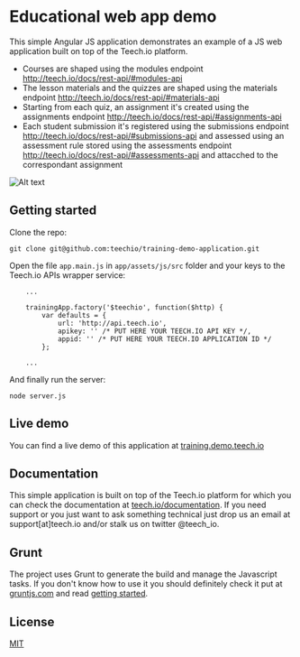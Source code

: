 # Educational web app demo

This simple Angular JS application demonstrates an example of a JS web application built on top of the Teech.io platform.

* Courses are shaped using the modules endpoint http://teech.io/docs/rest-api/#modules-api
* The lesson materials and the quizzes are shaped using the materials endpoint http://teech.io/docs/rest-api/#materials-api
* Starting from each quiz, an assignment it's created using the assignments endpoint http://teech.io/docs/rest-api/#assignments-api
* Each student submission it's registered using the submissions endpoint http://teech.io/docs/rest-api/#submissions-api and assessed using an assessment rule stored using the assessments endpoint http://teech.io/docs/rest-api/#assessments-api and attacched to the correspondant assignment

![Alt text](https://raw.githubusercontent.com/teechio/training-demo-application/master/app/assets/images/screens/insights.png "Insights screenshot")

## Getting started

Clone the repo:
```
git clone git@github.com:teechio/training-demo-application.git
```
Open the file `app.main.js` in `app/assets/js/src` folder and your keys to the Teech.io APIs wrapper service:
```
	...

	trainingApp.factory('$teechio', function($http) {
		var defaults = {
			url: 'http://api.teech.io',
			apikey: '' /* PUT HERE YOUR TEECH.IO API KEY */,
			appid: '' /* PUT HERE YOUR TEECH.IO APPLICATION ID */
		};

	...
```
And finally run the server:
```
node server.js
```

## Live demo

You can find a live demo of this application at [training.demo.teech.io](http://training.demo.teech.io)

## Documentation

This simple application is built on top of the Teech.io platform for which you can check the documentation at [teech.io/documentation](http://teech.io/documentation/). If you need support or you just want to ask something technical just drop us an email at support[at]teech.io and/or stalk us on twitter @teech_io.

## Grunt

The project uses Grunt to generate the build and manage the Javascript tasks. If you don't know how to use it you should definitely check it put at [gruntjs.com](http://gruntjs.com/) and read [getting started](http://gruntjs.com/getting-started).

## License 

[MIT](http://opensource.org/licenses/MIT)



